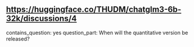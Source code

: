 ## https://huggingface.co/THUDM/chatglm3-6b-32k/discussions/4

contains_question: yes
question_part: When will the quantitative version be released?